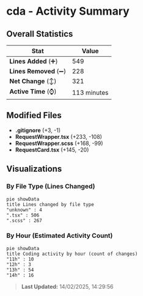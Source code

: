 # cda - Activity Summary 

## Overall Statistics

| Stat                   | Value                                                             |
| ---------------------- | ----------------------------------------------------------------- |
| **Lines Added** (➕)   | 549                                          |
| **Lines Removed** (➖) | 228                                        |
| **Net Change** (↕)    | 321                |
| **Active Time** (⌚)   | 113 minutes |


## Modified Files
- **.gitignore** (+3, -1)
- **RequestWrapper.tsx** (+233, -108)
- **RequestWrapper.scss** (+168, -99)
- **RequestCard.tsx** (+145, -20)

## Visualizations

### By File Type (Lines Changed)

```mermaid
pie showData
title Lines changed by file type
"unknown" : 4
".tsx" : 506
".scss" : 267
```

### By Hour (Estimated Activity Count)

```mermaid
pie showData
title Coding activity by hour (count of changes)
"11h" : 10
"12h" : 3
"13h" : 54
"14h" : 16
```


> **Last Updated:** 14/02/2025, 14:29:56